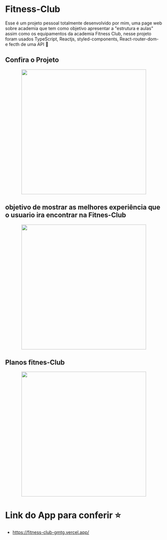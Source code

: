 # Fitness-Club
Esse é um projeto pessoal totalmente desenvolvido por mim, uma page web sobre academia que tem como objetivo apresentar a "estrutura e aulas" assim como 
os equipamentos da academia Fitness Club, nesse projeto foram usados TypeScript, Reactjs, styled-components, React-router-dom- e fecth de uma API   🚀  

## Confira o Projeto

<div align="center">
<img src="https://github.com/mateusbolito/Fitness-Club/assets/114631986/038cc897-785f-467f-a081-3611b9c88c70" width="400px" />
</div> 


## objetivo de mostrar as melhores experiência que o usuario ira encontrar na Fitnes-Club
<div align="center">
<img src="https://github.com/mateusbolito/Fitness-Club/assets/114631986/070ce2d2-d5b4-42f0-9740-6a80ed067262" width="400px" />
</div>  

 ## Planos fitnes-Club
 <div align="center">
<img src="https://github.com/mateusbolito/Fitness-Club/assets/114631986/8bca654a-9824-4cc7-bc45-0da54b20a9cf" width="400px" />
</div> 

# Link do App para conferir ⭐

+ https://fitness-club-gmtg.vercel.app/

